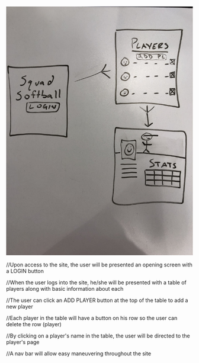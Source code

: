 ![](assets/IMG_7771.JPG)

//Upon access to the site, the user will be presented an opening screen with a LOGIN button

//When the user logs into the site, he/she will be presented with a table of players along with basic information about each

//The user can click an ADD PLAYER button at the top of the table to add a new player

//Each player in the table will have a button on his row so the user can delete the row (player)

//By clicking on a player's name in the table, the user will be directed to the player's page

//A nav bar will allow easy maneuvering throughout the site